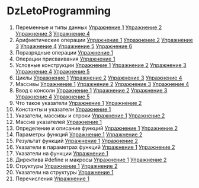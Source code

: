 # DzLetoProgramming
1. Переменные и типы данных
  [Упражнение 1](https://github.com/AlexanderErmolov/DzLetoProgramming/blob/main/variables_and_data_types_1.c)
  [Упражнение 2](https://github.com/AlexanderErmolov/DzLetoProgramming/blob/main/variables_and_data_types_2.c)
  [Упражнение 3](https://github.com/AlexanderErmolov/DzLetoProgramming/blob/main/variables_and_data_types_3.c)
  [Упражнение 4](https://github.com/AlexanderErmolov/DzLetoProgramming/blob/main/variables_and_data_types_4.c)
2. Арифметические операции
  [Упражнение 1](https://github.com/AlexanderErmolov/DzLetoProgramming/blob/main/arithmetic_operations_1.c)
  [Упражнение 2](https://github.com/AlexanderErmolov/DzLetoProgramming/blob/main/arithmetic_operations_2.c)
  [Упражнение 3](https://github.com/AlexanderErmolov/DzLetoProgramming/blob/main/arithmetic_operations_3.c)
  [Упражнение 4](https://github.com/AlexanderErmolov/DzLetoProgramming/blob/main/arithmetic_operations_4.c)
  [Упражнение 5](https://github.com/AlexanderErmolov/DzLetoProgramming/blob/main/arithmetic_operations_5.c)
  [Упражнение 6](https://github.com/AlexanderErmolov/DzLetoProgramming/blob/main/arithmetic_operations_6.c)
3. Поразрядные операции
   [Упражнение 1](https://github.com/AlexanderErmolov/DzLetoProgramming/blob/main/bitwise_operations.c)
4. Операции присваивания
   [Упражнение 1](https://github.com/AlexanderErmolov/DzLetoProgramming/blob/main/assignment_operations.c)
6. Условные конструкции
  [Упражнение 1](https://github.com/AlexanderErmolov/DzLetoProgramming/blob/main/Conditional_constructions_1.c)
  [Упражнение 2](https://github.com/AlexanderErmolov/DzLetoProgramming/blob/main/Conditional_constructions_2.c)
  [Упражнение 3](https://github.com/AlexanderErmolov/DzLetoProgramming/blob/main/Conditional_constructions_3.c)
  [Упражнение 4](https://github.com/AlexanderErmolov/DzLetoProgramming/blob/main/Conditional_constructions_4.c)
  [Упражнение 5](https://github.com/AlexanderErmolov/DzLetoProgramming/blob/main/Conditional_constructions_5.c)
7. Циклы
   [Упражнение 1](https://github.com/AlexanderErmolov/DzLetoProgramming/blob/main/loops_1.c)
   [Упражнение 2](https://github.com/AlexanderErmolov/DzLetoProgramming/blob/main/loops_2.c)
   [Упражнение 3](https://github.com/AlexanderErmolov/DzLetoProgramming/blob/main/loops_3.c)
   [Упражнение 4](https://github.com/AlexanderErmolov/DzLetoProgramming/blob/main/loops_4.c)
8. Массивы
   [Упражнение 1](https://github.com/AlexanderErmolov/DzLetoProgramming/blob/main/arrays_1.c)
   [Упражнение 2](https://github.com/AlexanderErmolov/DzLetoProgramming/blob/main/arrays_2.c)
   [Упражнение 3](https://github.com/AlexanderErmolov/DzLetoProgramming/blob/main/arrays_3.c)
   [Упражнение 4](https://github.com/AlexanderErmolov/DzLetoProgramming/blob/main/arrays_4.c)
9. Ввод с консоли
   [Упражнение 1](https://github.com/AlexanderErmolov/DzLetoProgramming/blob/main/Console_input_1.c)
   [Упражнение 2](https://github.com/AlexanderErmolov/DzLetoProgramming/blob/main/Console_input_2.c)
   [Упражнение 3](https://github.com/AlexanderErmolov/DzLetoProgramming/blob/main/Console_input_3.c)
   [Упражнение 4](https://github.com/AlexanderErmolov/DzLetoProgramming/blob/main/Console_input_4.c)
   [Упражнение 5](https://github.com/AlexanderErmolov/DzLetoProgramming/blob/main/Console_input_5.c)
10. Что такое указатели
   [Упражнение 1](https://github.com/AlexanderErmolov/DzLetoProgramming/blob/main/what_are_pointers_1.c)
   [Упражнение 2](https://github.com/AlexanderErmolov/DzLetoProgramming/blob/main/what_are_pointers_2.c)
11. Константы и указатели
   [Упражнение 1](https://github.com/AlexanderErmolov/DzLetoProgramming/blob/main/constants_and_pointers_1.c)
12. Указатели, массивы и строки
   [Упражнение 1](https://github.com/AlexanderErmolov/DzLetoProgramming/blob/main/pointers_arrays_and_strings_1.c)
   [Упражнение 2](https://github.com/AlexanderErmolov/DzLetoProgramming/blob/main/pointers_arrays_and_strings_2.c)
13. Массив указателей
   [Упражнение 1](https://github.com/AlexanderErmolov/DzLetoProgramming/blob/main/array_pointers.c)
14. Определение и описание функций
   [Упражнение 1](https://github.com/AlexanderErmolov/DzLetoProgramming/blob/main/definition_and_description_of_functions_1.c)
   [Упражнение 2](https://github.com/AlexanderErmolov/DzLetoProgramming/blob/main/definition_and_description_of_functions_2.c)
15. Параметры функций
   [Упражнение 1](https://github.com/AlexanderErmolov/DzLetoProgramming/blob/main/function_parameters_1.c)
   [Упражнение 2](https://github.com/AlexanderErmolov/DzLetoProgramming/blob/main/function_parameters_2.c)
16. Результат функций
   [Упражнение 1](https://github.com/AlexanderErmolov/DzLetoProgramming/blob/main/function_result_1.c)
   [Упражнение 2](https://github.com/AlexanderErmolov/DzLetoProgramming/blob/main/function_result_2.c)
17. Указатели в параметрах функций
   [Упражнение 1](https://github.com/AlexanderErmolov/DzLetoProgramming/blob/main/pointers_in_function_parameters_1.c)
   [Упражнение 2](https://github.com/AlexanderErmolov/DzLetoProgramming/blob/main/pointers_in_function_parameters_2.c)
18. Указатели на функции
   [Упражнение 1](https://github.com/AlexanderErmolov/DzLetoProgramming/blob/main/pointers_to_functions_1.c)
19. Директива #define и макросы
    [Упражнение 1](https://github.com/AlexanderErmolov/DzLetoProgramming/blob/main/define_1.c)
    [Упражнение 2](https://github.com/AlexanderErmolov/DzLetoProgramming/blob/main/define_2.c)
20. Структуры
    [Упражнение 1](https://github.com/AlexanderErmolov/DzLetoProgramming/blob/main/structure_1.c)
    [Упражнение 2](https://github.com/AlexanderErmolov/DzLetoProgramming/blob/main/structure_2.c)
21. Указатели на структуры
    [Упражнение 1](https://github.com/AlexanderErmolov/DzLetoProgramming/blob/main/pointers_to_structures.c)
22. Перечисления
    [Упражнение 1](https://github.com/AlexanderErmolov/DzLetoProgramming/blob/main/transfers.c)
